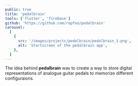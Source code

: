 ```yaml
---
public: true
title: 'pedalbrain'
tools: ['flutter', 'firebase']
github: 'https://github.com/ropfoo/pedalbrain'
carousel:
  [
    {
      src: '/images/projects/pedalbrain/pedalbrain_1.png',
      alt: 'Startscreen of the pedalbrain app',
    },
  ]
---
```


The idea behind **pedalbrain** was to create a way to store digital representations of analogue guitar pedals to memorize different configuraions.
